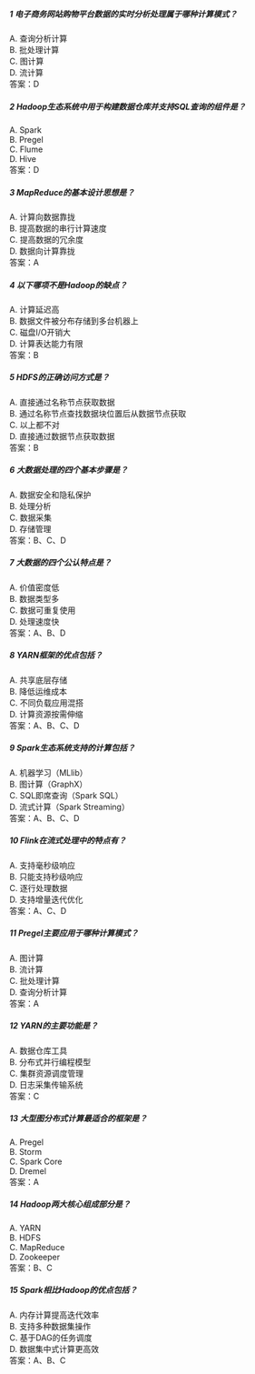 ##### 1 电子商务网站购物平台数据的实时分析处理属于哪种计算模式？
A. 查询分析计算  
B. 批处理计算  
C. 图计算  
D. 流计算  
答案：D  

##### 2 Hadoop生态系统中用于构建数据仓库并支持SQL查询的组件是？
A. Spark  
B. Pregel  
C. Flume  
D. Hive  
答案：D  

##### 3 MapReduce的基本设计思想是？
A. 计算向数据靠拢  
B. 提高数据的串行计算速度  
C. 提高数据的冗余度  
D. 数据向计算靠拢  
答案：A  

##### 4 以下哪项不是Hadoop的缺点？
A. 计算延迟高  
B. 数据文件被分布存储到多台机器上  
C. 磁盘I/O开销大  
D. 计算表达能力有限  
答案：B  

##### 5 HDFS的正确访问方式是？
A. 直接通过名称节点获取数据  
B. 通过名称节点查找数据块位置后从数据节点获取  
C. 以上都不对  
D. 直接通过数据节点获取数据  
答案：B  

##### 6 大数据处理的四个基本步骤是？
A. 数据安全和隐私保护  
B. 处理分析  
C. 数据采集  
D. 存储管理  
答案：B、C、D  

##### 7 大数据的四个公认特点是？
A. 价值密度低  
B. 数据类型多  
C. 数据可重复使用  
D. 处理速度快  
答案：A、B、D  

##### 8 YARN框架的优点包括？
A. 共享底层存储  
B. 降低运维成本  
C. 不同负载应用混搭  
D. 计算资源按需伸缩  
答案：A、B、C、D  

##### 9 Spark生态系统支持的计算包括？
A. 机器学习（MLlib）  
B. 图计算（GraphX）  
C. SQL即席查询（Spark SQL）  
D. 流式计算（Spark Streaming）  
答案：A、B、C、D  

##### 10 Flink在流式处理中的特点有？
A. 支持毫秒级响应  
B. 只能支持秒级响应  
C. 逐行处理数据  
D. 支持增量迭代优化  
答案：A、C、D  

##### 11 Pregel主要应用于哪种计算模式？
A. 图计算  
B. 流计算  
C. 批处理计算  
D. 查询分析计算  
答案：A  

##### 12 YARN的主要功能是？
A. 数据仓库工具  
B. 分布式并行编程模型  
C. 集群资源调度管理  
D. 日志采集传输系统  
答案：C  

##### 13 大型图分布式计算最适合的框架是？
A. Pregel  
B. Storm  
C. Spark Core  
D. Dremel  
答案：A  

##### 14 Hadoop两大核心组成部分是？
A. YARN  
B. HDFS  
C. MapReduce  
D. Zookeeper  
答案：B、C  

##### 15 Spark相比Hadoop的优点包括？
A. 内存计算提高迭代效率  
B. 支持多种数据集操作  
C. 基于DAG的任务调度  
D. 数据集中式计算更高效  
答案：A、B、C  